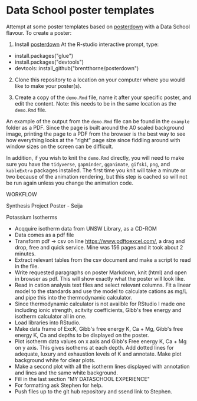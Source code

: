 # Data School poster templates

Attempt at some poster templates based on [posterdown](https://github.com/brentthorne/posterdown) 
with a Data School flavour. To create a poster:

1. Install [posterdown](https://github.com/brentthorne/posterdown)
At the R-studio interactive prompt, type:
* install.packages("glue")
* install.packages("devtools")
* devtools::install_github("brentthorne/posterdown")

2. Clone this repository to a location on your computer where you would like to make your poster(s).

3. Create a copy of the `demo.Rmd` file, name it after your specific poster, and edit the content. Note: this needs to be in the same location as the `demo.Rmd` file.

An example of the output from the `demo.Rmd` file can be found in the `example` folder as a PDF. 
Since the page is built around the A0 scaled background image, printing the page to a PDF from the 
browser is the best way to see how everything looks at the "right" page size since fiddling
around with window sizes on the screen can be difficult. 

In addition, if you wish to knit the `demo.Rmd` directly, you will need to make sure you have the
`tidyverse`, `gapminder`, `gganimate`, `gifski`, `png`, and `kableExtra` packages installed. The first time you knit
will take a minute or two because of the animation rendering, but this step is cached so will not be
run again unless you change the animation code. 


WORKFLOW

Synthesis Project Poster - Seija

Potassium Isotherms

- Acqquire isotherm data from UNSW Library, as a CD-ROM
- Data comes as a pdf file
- Transform pdf -> csv on line https://www.pdftoexcel.com/, a drag and drop, free and quick service. Mine was 156 pages and it took about 2 minutes.
- Extract relevant tables from the csv document and make a script to read in the file.
- Write requested paragraphs on poster Markdown, knit (html) and open in browser as pdf. This will show exactly what the poster will look like. 
- Read in cation analysis text files and select relevant columns. Fit a linear model to the standards and use the model to calculate cations as mg/L and pipe this into the thermodynamic calculator. 
- Since thermodynamic calculator is not availble for RStudio I made one including ionic strength, acitvity coefficients, Gibb's free energy and isotherm calculator all in one.
- Load libraries into RStudio.
- Make  data frame of ExcK, Gibb's free energy K, Ca + Mg, Gibb's free energy K, Ca and depths to be displayed on the poster.
- Plot isotherm data values on x axis and Gibb's Free energy K, Ca + Mg on y axis. This gives isothems at each depth. Add dotted lines for adequate, luxury and exhaustion levels of K and annotate. Make plot background white for clear plots. 
- Make a second plot with all the isotherm lines displayed with annotation and lines and the same white background.
- Fill in the last section "MY DATASCHOOL EXPERIENCE"
- For formatting ask Stephen for help. 
- Push files up to the git hub repository and ssend link to Stephen.


